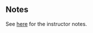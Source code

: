 ## Notes

See [here][google-doc] for the instructor notes.

[google-doc]: https://docs.google.com/document/d/1GCFSwdPvwdPbaeytjeFsYZlTQTAif0B9K_4jv1d8KBY
